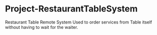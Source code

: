 # Project-RestaurantTableSystem
Restaurant Table Remote System
Used to order services from Table itself without having to wait for the waiter.
